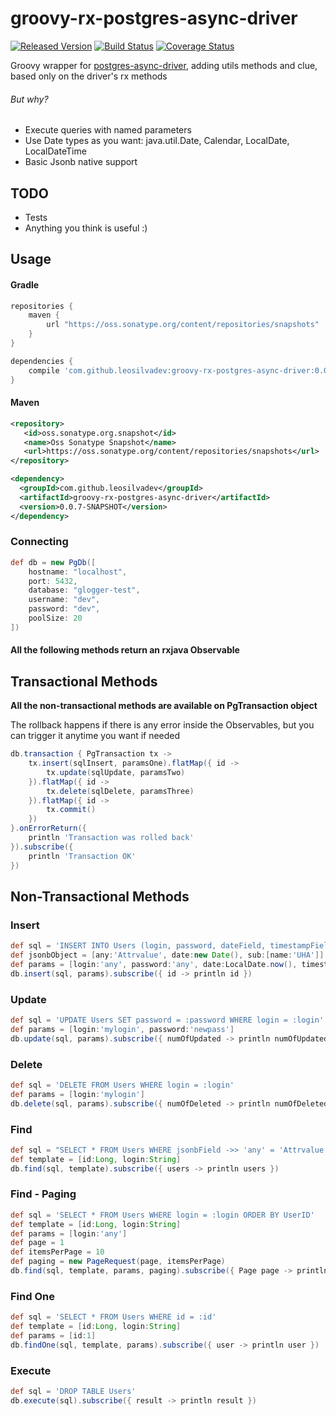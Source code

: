 # groovy-rx-postgres-async-driver
[![Released Version](https://img.shields.io/badge/Version-Released-blue.svg)](https://oss.sonatype.org/content/repositories/snapshots/com/github/leosilvadev/groovy-postgres-async-driver/) [![Build Status](https://travis-ci.org/leosilvadev/groovy-rx-postgres-async-driver.svg?branch=master)](https://travis-ci.org/leosilvadev/groovy-rx-postgres-async-driver) [![Coverage Status](https://coveralls.io/repos/github/leosilvadev/groovy-rx-postgres-async-driver/badge.svg?branch=master)](https://coveralls.io/github/leosilvadev/groovy-rx-postgres-async-driver?branch=master)


Groovy wrapper for <a href="https://github.com/alaisi/postgres-async-driver">postgres-async-driver<a>, adding utils methods and clue, based only on the driver's rx methods

###### But why?
- Execute queries with named parameters
- Use Date types as you want: java.util.Date, Calendar, LocalDate, LocalDateTime
- Basic Jsonb native support

## TODO
- Tests
- Anything you think is useful :)

## Usage

#### Gradle
```groovy
repositories {
    maven {
        url "https://oss.sonatype.org/content/repositories/snapshots"
    }
}

dependencies {
	compile 'com.github.leosilvadev:groovy-rx-postgres-async-driver:0.0.7-SNAPSHOT'
}
```

#### Maven
```xml
<repository>
   <id>oss.sonatype.org.snapshot</id>
   <name>Oss Sonatype Snapshot</name>
   <url>https://oss.sonatype.org/content/repositories/snapshots</url>
</repository>

<dependency>
  <groupId>com.github.leosilvadev</groupId>
  <artifactId>groovy-rx-postgres-async-driver</artifactId>
  <version>0.0.7-SNAPSHOT</version>
</dependency>
```

### Connecting
```groovy
def db = new PgDb([
	hostname: "localhost",
	port: 5432,
	database: "glogger-test",
	username: "dev",
	password: "dev",
	poolSize: 20
])
```

#### All the following methods return an rxjava Observable

## Transactional Methods
**All the non-transactional methods are available on PgTransaction object**

The rollback happens if there is any error inside the Observables, but you can trigger it anytime you want if needed
```groovy
db.transaction { PgTransaction tx ->
	tx.insert(sqlInsert, paramsOne).flatMap({ id ->
		tx.update(sqlUpdate, paramsTwo)
	}).flatMap({ id ->
		tx.delete(sqlDelete, paramsThree)
	}).flatMap({ id ->
		tx.commit()
	})
}.onErrorReturn({
	println 'Transaction was rolled back'
}).subscribe({
	println 'Transaction OK'
})
```

## Non-Transactional Methods

### Insert
```groovy
def sql = 'INSERT INTO Users (login, password, dateField, timestampField, jsonbField) VALUES (:login, :password, :date, :timestamp, :jsonbField)'
def jsonbObject = [any:'Attrvalue', date:new Date(), sub:[name:'UHA']]
def params = [login:'any', password:'any', date:LocalDate.now(), timestamp:LocalDateTime.now(), jsonbField:jsonbObject]
db.insert(sql, params).subscribe({ id -> println id })
```

### Update
```groovy
def sql = 'UPDATE Users SET password = :password WHERE login = :login'
def params = [login:'mylogin', password:'newpass']
db.update(sql, params).subscribe({ numOfUpdated -> println numOfUpdated })
```

### Delete
```groovy
def sql = 'DELETE FROM Users WHERE login = :login'
def params = [login:'mylogin']
db.delete(sql, params).subscribe({ numOfDeleted -> println numOfDeleted })
```

### Find
```groovy
def sql = "SELECT * FROM Users WHERE jsonbField ->> 'any' = 'Attrvalue'"
def template = [id:Long, login:String]
db.find(sql, template).subscribe({ users -> println users })
```

### Find - Paging
```groovy
def sql = 'SELECT * FROM Users WHERE login = :login ORDER BY UserID'
def template = [id:Long, login:String]
def params = [login:'any']
def page = 1
def itemsPerPage = 10
def paging = new PageRequest(page, itemsPerPage)
db.find(sql, template, params, paging).subscribe({ Page page -> println page.items })
```

### Find One
```groovy
def sql = 'SELECT * FROM Users WHERE id = :id'
def template = [id:Long, login:String]
def params = [id:1]
db.findOne(sql, template, params).subscribe({ user -> println user })
```

### Execute
```groovy
def sql = 'DROP TABLE Users'
db.execute(sql).subscribe({ result -> println result })
```
